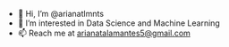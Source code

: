 - 👋 Hi, I’m @arianatlmnts
- 👀 I’m interested in Data Science and Machine Learning
- 📫 Reach me at arianatalamantes5@gmail.com

<!---
arianatlmnts/arianatlmnts is a ✨ special ✨ repository because its `README.md` (this file) appears on your GitHub profile.
You can click the Preview link to take a look at your changes.
--->
